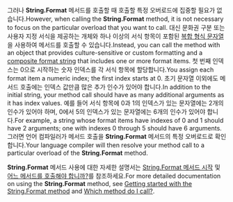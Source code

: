  
<span data-ttu-id="ed294-101">그러나 **String.Format** 메서드를 호출할 때 호출할 특정 오버로드에 집중할 필요가 없습니다.</span><span class="sxs-lookup"><span data-stu-id="ed294-101">However, when calling the **String.Format** method, it is not necessary to focus on the particular overload that you want to call.</span></span> <span data-ttu-id="ed294-102">대신 문화권 구분 또는 사용자 지정 서식을 제공하는 개체와 하나 이상의 서식 항목이 포함된 [복합 형식 문자열](~/docs/standard/base-types/composite-formatting.md)을 사용하여 메서드를 호출할 수 있습니다.</span><span class="sxs-lookup"><span data-stu-id="ed294-102">Instead, you can call the method with an object that provides culture-sensitive or custom formatting and a [composite format string](~/docs/standard/base-types/composite-formatting.md) that includes one or more format items.</span></span> <span data-ttu-id="ed294-103">첫 번째 인덱스는 0으로 시작하는 숫자 인덱스를 각 서식 항목에 할당합니다.</span><span class="sxs-lookup"><span data-stu-id="ed294-103">You assign each format item a numeric index; the first index starts at 0.</span></span> <span data-ttu-id="ed294-104">초기 문자열 이외에도 메서드 호출에는 인덱스 값만큼 많은 추가 인수가 있어야 합니다.</span><span class="sxs-lookup"><span data-stu-id="ed294-104">In addition to the initial string, your method call should have as many additional arguments as it has index values.</span></span> <span data-ttu-id="ed294-105">예를 들어 서식 항목에 0과 1의 인덱스가 있는 문자열에는 2개의 인수가 있어야 하며, 0에서 5의 인덱스가 있는 문자열에는 6개의 인수가 있어야 합니다.</span><span class="sxs-lookup"><span data-stu-id="ed294-105">For example, a string whose format items have indexes of 0 and 1 should have 2 arguments; one with indexes 0 through 5 should have 6 arguments.</span></span> <span data-ttu-id="ed294-106">그러면 언어 컴파일러가 메서드 호출을 **String.Format** 메서드의 특정 오버로드로 확인합니다.</span><span class="sxs-lookup"><span data-stu-id="ed294-106">Your language compiler will then resolve your method call to a particular overload of the **String.Format** method.</span></span>   

<span data-ttu-id="ed294-107">**String.Format** 메서드 사용에 대한 자세한 설명서는 [String.Format 메서드 시작](#Starting) 및 [어느 메서드를 호출해야 합니까?](#FTaskList)를 참조하세요.</span><span class="sxs-lookup"><span data-stu-id="ed294-107">For more detailed documentation on using the **String.Format** method, see [Getting started with the String.Format method](#Starting) and [Which method do I call?](#FTaskList).</span></span>   

